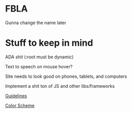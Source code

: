 # FBLA
Gunna change the name later

# Stuff to keep in mind
ADA shit (:root must be dynamic)

Text to speech on mouse hover?

Site needs to look good on phones, tablets, and computers

Implement a shit ton of JS and other libs/frameworks


[Guidelines](https://connect.fbla.org/headquarters/files/High%20School%20Competitive%20Events%20Resources/Individual%20Guidelines/Presentation%20Events/Website-Coding--Development.pdf)

[Color Scheme](https://coolors.co/227c9d-17c3b2-ffcb77-ddd0c8-fe6d73)
